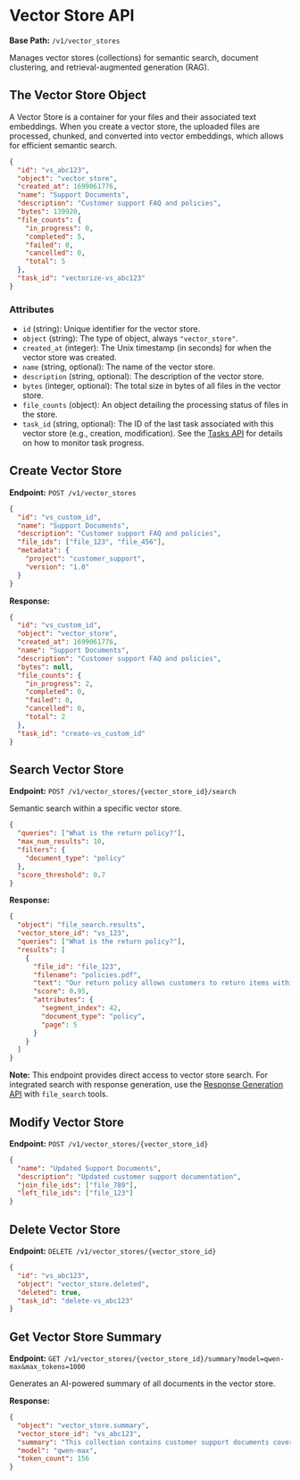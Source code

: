 # Vector Store API

**Base Path:** `/v1/vector_stores`

Manages vector stores (collections) for semantic search, document clustering, and retrieval-augmented generation (RAG).

## The Vector Store Object

A Vector Store is a container for your files and their associated text embeddings. When you create a vector store, the uploaded files are processed, chunked, and converted into vector embeddings, which allows for efficient semantic search.

```json
{
  "id": "vs_abc123",
  "object": "vector_store",
  "created_at": 1699061776,
  "name": "Support Documents",
  "description": "Customer support FAQ and policies",
  "bytes": 139920,
  "file_counts": {
    "in_progress": 0,
    "completed": 5,
    "failed": 0,
    "cancelled": 0,
    "total": 5
  },
  "task_id": "vectorize-vs_abc123"
}
```

### Attributes

- `id` (string): Unique identifier for the vector store.
- `object` (string): The type of object, always `"vector_store"`.
- `created_at` (integer): The Unix timestamp (in seconds) for when the vector store was created.
- `name` (string, optional): The name of the vector store.
- `description` (string, optional): The description of the vector store.
- `bytes` (integer, optional): The total size in bytes of all files in the vector store.
- `file_counts` (object): An object detailing the processing status of files in the store.
- `task_id` (string, optional): The ID of the last task associated with this vector store (e.g., creation, modification). See the [Tasks API](./tasks_api.md) for details on how to monitor task progress.

## Create Vector Store

**Endpoint:** `POST /v1/vector_stores`

```json
{
  "id": "vs_custom_id",
  "name": "Support Documents", 
  "description": "Customer support FAQ and policies",
  "file_ids": ["file_123", "file_456"],
  "metadata": {
    "project": "customer_support",
    "version": "1.0"
  }
}
```

**Response:**

```json
{
  "id": "vs_custom_id",
  "object": "vector_store",
  "created_at": 1699061776,
  "name": "Support Documents",
  "description": "Customer support FAQ and policies", 
  "bytes": null,
  "file_counts": {
    "in_progress": 2,
    "completed": 0,
    "failed": 0,
    "cancelled": 0,
    "total": 2
  },
  "task_id": "create-vs_custom_id"
}
```

## Search Vector Store

**Endpoint:** `POST /v1/vector_stores/{vector_store_id}/search`

Semantic search within a specific vector store.

```json
{
  "queries": ["What is the return policy?"],
  "max_num_results": 10,
  "filters": {
    "document_type": "policy"
  },
  "score_threshold": 0.7
}
```

**Response:**

```json
{
  "object": "file_search.results",
  "vector_store_id": "vs_123",
  "queries": ["What is the return policy?"],
  "results": [
    {
      "file_id": "file_123",
      "filename": "policies.pdf",
      "text": "Our return policy allows customers to return items within 30 days...",
      "score": 0.95,
      "attributes": {
        "segment_index": 42,
        "document_type": "policy",
        "page": 5
      }
    }
  ]
}
```

**Note:** This endpoint provides direct access to vector store search. For integrated search with response generation, use the [Response Generation API](./response_generation_api.md) with `file_search` tools.

## Modify Vector Store

**Endpoint:** `POST /v1/vector_stores/{vector_store_id}`

```json
{
  "name": "Updated Support Documents",
  "description": "Updated customer support documentation",
  "join_file_ids": ["file_789"],
  "left_file_ids": ["file_123"]
}
```

## Delete Vector Store

**Endpoint:** `DELETE /v1/vector_stores/{vector_store_id}`

```json
{
  "id": "vs_abc123",
  "object": "vector_store.deleted",
  "deleted": true,
  "task_id": "delete-vs_abc123"
}
```

## Get Vector Store Summary

**Endpoint:** `GET /v1/vector_stores/{vector_store_id}/summary?model=qwen-max&max_tokens=1000`

Generates an AI-powered summary of all documents in the vector store.

**Response:**

```json
{
  "object": "vector_store.summary",
  "vector_store_id": "vs_abc123",
  "summary": "This collection contains customer support documents covering...",
  "model": "qwen-max",
  "token_count": 156
}
```
